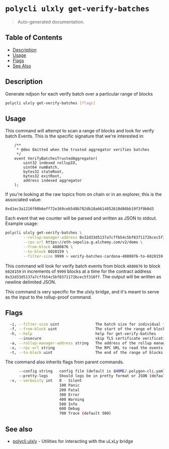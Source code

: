 # `polycli ulxly get-verify-batches`

> Auto-generated documentation.

## Table of Contents

- [Description](#description)
- [Usage](#usage)
- [Flags](#flags)
- [See Also](#see-also)

## Description

Generate ndjson for each verify batch over a particular range of blocks

```bash
polycli ulxly get-verify-batches [flags]
```

## Usage

This command will attempt to scan a range of blocks and look for verify batch Events. This is the specific signature that we're interested
in:

```solidity
    /**
     * @dev Emitted when the trusted aggregator verifies batches
     */
    event VerifyBatchesTrustedAggregator(
        uint32 indexed rollupID,
        uint64 numBatch,
        bytes32 stateRoot,
        bytes32 exitRoot,
        address indexed aggregator
    );

```

If you're looking at the raw topics from on chain or in an explorer, this is the associated value:

`0xd1ec3a1216f08b6eff72e169ceb548b782db18a6614852618d86bb19f3f9b0d3`

Each event that we counter will be parsed and written as JSON to
stdout. Example usage:

```bash
polycli ulxly get-verify-batches \
        --rollup-manager-address 0x32d33d5137a7cffb54c5bf8371172bcec5f310ff \
        --rpc-url https://eth-sepolia.g.alchemy.com/v2/demo \
        --from-block 4880876 \
        --to-block 6028159 \
        --filter-size 9999 > verify-batches-cardona-4880876-to-6028159.ndjson
```

This command will look for verify batch events from block `4880876` to
block `6028159` in increments of `9999` blocks at a time for the
contract address `0x32d33d5137a7cffb54c5bf8371172bcec5f310ff`. The
output will be written as newline delimited JSON.

This command is very specific for the ulxly bridge, and it's meant to
serve as the input to the rollup-proof command.



## Flags

```bash
  -i, --filter-size uint                The batch size for individual filter queries (default 1000)
  -f, --from-block uint                 The start of the range of blocks to retrieve
  -h, --help                            help for get-verify-batches
      --insecure                        skip TLS certificate verification
  -a, --rollup-manager-address string   The address of the rollup manager contract
  -u, --rpc-url string                  The RPC URL to read the events data
  -t, --to-block uint                   The end of the range of blocks to retrieve
```

The command also inherits flags from parent commands.

```bash
      --config string   config file (default is $HOME/.polygon-cli.yaml)
      --pretty-logs     Should logs be in pretty format or JSON (default true)
  -v, --verbosity int   0 - Silent
                        100 Panic
                        200 Fatal
                        300 Error
                        400 Warning
                        500 Info
                        600 Debug
                        700 Trace (default 500)
```

## See also

- [polycli ulxly](polycli_ulxly.md) - Utilities for interacting with the uLxLy bridge
